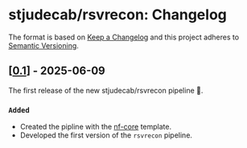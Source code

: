 # stjudecab/rsvrecon: Changelog

The format is based on [Keep a Changelog](https://keepachangelog.com/en/1.0.0/)
and this project adheres to [Semantic Versioning](https://semver.org/spec/v2.0.0.html).

## [[0.1](https://github.com/stjudecab/rsvrecon/releases/tag/0.1)] - 2025-06-09

The first release of the new stjudecab/rsvrecon pipeline 🚀.

### `Added`

- Created the pipline with the [nf-core](https://nf-co.re/) template.
- Developed the first version of the `rsvrecon` pipeline.
